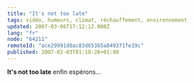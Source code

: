 ```yaml
---
title: "It's not too late"
tags: vidéo, humeurs, climat, réchauffement, environnement
updated: 2007-03-06T17:12:12.000Z
lang: "fr"
node: "64211"
remoteId: "ace29991d8ac83d653b5a849371fe19c"
published: 2007-02-03T01:18:26+01:00
---
```

 
<div class="video">
	<object width="400" height="336" type="application/x-shockwave-flash" data="http://www.dailymotion.com/swf/iaLXrsoAz5k7x7QOv">
		<param name="movie" value="http://www.dailymotion.com/swf/iaLXrsoAz5k7x7QOv"></param>
		<param name="allowfullscreen" value="true"></param>
	</object>
</div>

 
**It's not too late** enfin espérons...

